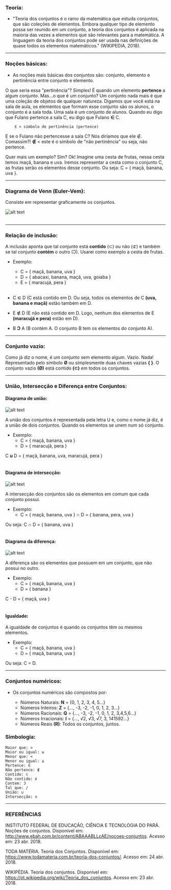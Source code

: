 ### Teoria:

  * "Teoria dos conjuntos é o ramo da matemática que estuda conjuntos, que são coleções de elementos. Embora qualquer tipo de elemento possa ser reunido em um conjunto, a teoria dos conjuntos é aplicada na maioria das vezes a elementos que são relevantes para a matemática. A linguagem da teoria dos conjuntos pode ser usada nas definições de quase todos os elementos matemáticos." (WIKIPEDIA, 2018). <br>
  
___

### Noções básicas:

   * As noções mais básicas dos conjuntos são: conjunto, elemento e pertinência entre conjunto e elemento.
 
O que seria essa "pertinência"? Simples! É quando um elemento <b>pertence</b> a algum conjunto. Mas...o que é um conjunto? Um conjunto nada mais é que uma coleção de objetos de qualquer natureza. Digamos que você está na sala de aula, os elementos que formam esse conjunto são os alunos, o conjunto é a sala toda. Uma sala é um conjunto de alunos. Quando eu digo que Fulano pertence a sala C, eu digo que Fulano **∈** C.
   
        ∈ < símbolo de pertinência (pertence)
     
E se o Fulano não pertencesse a sala C? Nós diríamos que ele ∉. Comassim?! **∉** < este é o símbolo de "não pertinência" ou seja, não pertence.

Quer mais um exemplo? Sim? Ok! Imagine uma cesta de frutas, nessa cesta temos maçã, banana e uva. Iremos representar a cesta como o conjunto C, as frutas serão os elementos desse conjunto. Ou seja: C = { maçã, banana, uva }. <br>

___

### Diagrama de Venn (Euler-Vem):

Consiste em representar graficamente os conjuntos.

![alt text](https://raw.githubusercontent.com/ranielcsar/Matematica/master/imagens/digrama.png "Diagrama de Venn") <br><br>

___

### Relação de inclusão:

A inclusão aponta que tal conjunto está **contido** (⊂) ou não (⊄) e também se tal conjunto **contém** o outro (Ɔ). Usarei como exemplo a cesta de frutas.

* Exemplo:
	* C = { maçã, banana, uva }
	* D = { abacaxi, banana, maçã, uva, goiaba }
	* E = { maracujá, pera } <br><br>

* C **⊂** D (C está contido em D. Ou seja, todos os elementos de C **(uva, banana e maçã)** estão também em D.

* E **⊄** D (E não está contido em D. Logo, nenhum dos elementos de E **(maracujá e pera)** estão em D).

* B **Ɔ** A (B contém A. O conjunto B tem os elementos do conjunto A). <br>

___

### Conjunto vazio:

Como já diz o nome, é um conjunto sem elemento algum. Vazio. Nada! Representado pelo símbolo **Ø** ou simplesmente duas chaves vazias **{ }**. O conjunto vazio **(Ø)** está contido **(⊂)** em todos os conjuntos. <br>

___


### União, Intersecção e Diferença entre Conjuntos:


#### Diagrama de união:

![alt text](https://raw.githubusercontent.com/ranielcsar/Matematica/master/imagens/uniao.png "União")

A união dos conjuntos é representada pela letra U e, como o nome já diz, é a união de dois conjuntos. Quando os elementos se unem num só conjunto.

* Exemplo:
	* C = { maçã, banana, uva }
	* D = { maracujá, pera }

C **u** D = { maçã, banana, uva, maracujá, pera } <br><br>

#### Diagrama de intersecção:

![alt text](https://raw.githubusercontent.com/ranielcsar/Matematica/master/imagens/interseccao.png "Intersecção")

A intersecção dos conjuntos são os elementos em comum que cada conjunto possui.

* Exemplo:
	* C = { maçã, banana, uva } **∩** D = { banana, pera, uva }

Ou seja: C **∩** D = { banana, uva } <br><br>

#### Diagrama da diferença:

![alt text](https://raw.githubusercontent.com/ranielcsar/Matematica/master/imagens/diferenca.png "Intersecção")

A diferença são os elementos que possuem em um conjunto, que não possui no outro.

* Exemplo:
	* C = { maçã, banana, uva }
	* D = { banana }

C - D = { maçã, uva } <br><br>


#### Igualdade:

A igualdade de conjuntos é quando os conjuntos têm os mesmos elementos.

* Exemplo:
	* C = { maçã, banana, uva }
	* D = { maçã, banana, uva }

Ou seja: C = D. <br>

___


### Conjuntos numéricos:

* Os conjuntos numéricos são compostos por:

	* Números Naturais: **N** = {0, 1, 2, 3, 4, 5...}
	* Números Inteiros: **Z** = {..., -3, -2, -1, 0, 1, 2, 3...}
	* Números Racionais: **Q** = {..., -3, -2, -1, 0, 1, 2, 3,4,5,6...}
	* Números Irracionais: **I** = {..., √2, √3, √7, 3, 141592…}
	* Números Reais **(R)**: Todos os conjuntos, juntos.
	

### Simbologia:

	Maior que: >
	Maior ou igual: ≥
	Menor que: <
	Menor ou igual: ≤
	Pertence: ∈
	Não pertence: ∉
	Contido: ⊂
	Não contido: ⊄
	Contem: Ɔ
	Tal que: /
	União: ∪
	Intersecção: ∩
	
___

### REFERÊNCIAS

INSTITUTO FEDERAL DE EDUCAÇÃO, CIÊNCIA E TECNOLOGIA DO PARÁ. Noções de conjuntos. Disponível em: <http://www.ebah.com.br/content/ABAAABLLcAE/nocoes-conjuntos>. Acesso em: 23 abr. 2018.

TODA MATÉRIA. Teoria dos Conjuntos. Disponível em: <https://www.todamateria.com.br/teoria-dos-conjuntos/>. Acesso em: 24 abr. 2018.

WIKIPÉDIA. Teoria dos conjuntos. Disponível em: <https://pt.wikipedia.org/wiki/Teoria_dos_conjuntos>. Acesso em: 23 abr. 2018.
